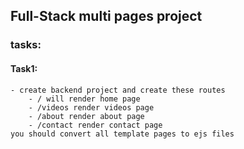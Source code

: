 ## Full-Stack multi pages project


### tasks:

#### Task1:
    - create backend project and create these routes
        - / will render home page
        - /videos render videos page
        - /about render about page 
        - /contact render contact page
    you should convert all template pages to ejs files
    